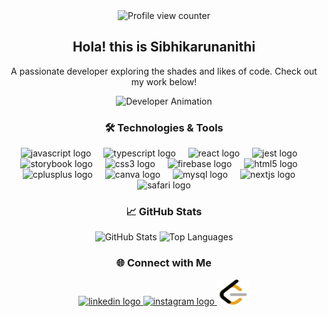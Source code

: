 <div align="center">
  <img src="https://profile-counter.glitch.me/Sibhi33/count.svg?" alt="Profile view counter" />
</div>

<h2 align="center">Hola! this is Sibhikarunanithi</h2>
<p align="center">
  A passionate developer  exploring the shades and likes of code. Check out my work below!
</p>

<div align="center">
  <img src="https://raw.githubusercontent.com/Sibhi33/Sibhi33/main/assets/developer.gif" alt="Developer Animation" height="300" />
</div>

<h3 align="center">🛠 Technologies & Tools</h3>
<div align="center">
  <img src="https://cdn.jsdelivr.net/gh/devicons/devicon/icons/javascript/javascript-original.svg" height="40" alt="javascript logo" />
  <img width="12" />
  <img src="https://cdn.jsdelivr.net/gh/devicons/devicon/icons/typescript/typescript-original.svg" height="40" alt="typescript logo" />
  <img width="12" />
  <img src="https://cdn.jsdelivr.net/gh/devicons/devicon/icons/react/react-original.svg" height="40" alt="react logo" />
  <img width="12" />
  <img src="https://cdn.jsdelivr.net/gh/devicons/devicon/icons/jest/jest-plain.svg" height="40" alt="jest logo" />
  <img width="12" />
  <img src="https://cdn.jsdelivr.net/gh/devicons/devicon/icons/storybook/storybook-original.svg" height="40" alt="storybook logo" />
  <img width="12" />
  <img src="https://cdn.jsdelivr.net/gh/devicons/devicon/icons/css3/css3-original.svg" height="40" alt="css3 logo" />
  <img width="12" />
  <img src="https://cdn.jsdelivr.net/gh/devicons/devicon/icons/firebase/firebase-plain.svg" height="40" alt="firebase logo" />
  <img width="12" />
  <img src="https://cdn.jsdelivr.net/gh/devicons/devicon/icons/html5/html5-original.svg" height="40" alt="html5 logo" />
  <img width="12" />
  <img src="https://cdn.jsdelivr.net/gh/devicons/devicon/icons/cplusplus/cplusplus-original.svg" height="40" alt="cplusplus logo" />
  <img width="12" />
  <img src="https://cdn.jsdelivr.net/gh/devicons/devicon/icons/canva/canva-original.svg" height="40" alt="canva logo" />
  <img width="12" />
  <img src="https://cdn.jsdelivr.net/gh/devicons/devicon/icons/mysql/mysql-original.svg" height="40" alt="mysql logo" />
  <img width="12" />
  <img src="https://cdn.jsdelivr.net/gh/devicons/devicon/icons/nextjs/nextjs-original.svg" height="40" alt="nextjs logo" />
  <img width="12" />
  <img src="https://cdn.jsdelivr.net/gh/devicons/devicon/icons/safari/safari-original.svg" height="40" alt="safari logo" />
</div>

<h3 align="center">📈 GitHub Stats</h3>
<div align="center">
  <img src="https://github-readme-stats.vercel.app/api?username=Sibhi33&show_icons=true&theme=dracula&hide_border=false" height="150" alt="GitHub Stats" />
  <img src="https://github-readme-stats.vercel.app/api/top-langs?username=Sibhi33&layout=compact&theme=dracula&hide_border=false" height="150" alt="Top Languages" />
</div>


<h3 align="center">🌐 Connect with Me</h3>
<div align="center">
  <a href="https://www.linkedin.com/in/Sibhi33" target="_blank">
    <img src="https://raw.githubusercontent.com/maurodesouza/profile-readme-generator/master/src/assets/icons/social/linkedin/default.svg" width="52" height="40" alt="linkedin logo" />
  </a>
  <a href="https://www.instagram.com/Sibhi33" target="_blank">
    <img src="https://raw.githubusercontent.com/maurodesouza/profile-readme-generator/master/src/assets/icons/social/instagram/default.svg" width="52" height="40" alt="instagram logo" />
  </a>
  <a href="https://leetcode.com/Sibhi33/" target="_blank">
    <img src="https://raw.githubusercontent.com/maurodesouza/profile-readme-generator/master/src/assets/icons/social/leetcode/default.svg" width="52" height="40" alt="leetcode logo" />
  </a>
</div>

